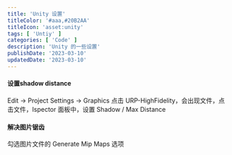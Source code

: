 ```yaml
---
title: 'Unity 设置'
titleColor: '#aaa,#20B2AA'
titleIcon: 'asset:unity'
tags: [ 'Untiy' ]
categories: [ 'Code' ]
description: 'Unity 的一些设置'
publishDate: '2023-03-10'
updatedDate: '2023-03-10'
---
```


#### 设置shadow distance
Edit -> Project Settings -> Graphics 点击 URP-HighFidelity，会出现文件，点击文件，Ispector 面板中，设置 Shadow / Max Distance 

#### 解决图片锯齿
勾选图片文件的 Generate Mip Maps 选项